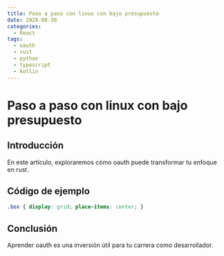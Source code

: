 ```yaml
---
title: Paso a paso con linux con bajo presupuesto
date: 2028-08-30
categories:
  - React
tags:
  - oauth
  - rust
  - python
  - typescript
  - kotlin
---
```


# Paso a paso con linux con bajo presupuesto

## Introducción

En este artículo, exploraremos cómo oauth puede transformar tu enfoque en rust.

## Código de ejemplo

```css
.box { display: grid; place-items: center; }
```

## Conclusión

Aprender oauth es una inversión útil para tu carrera como desarrollador.